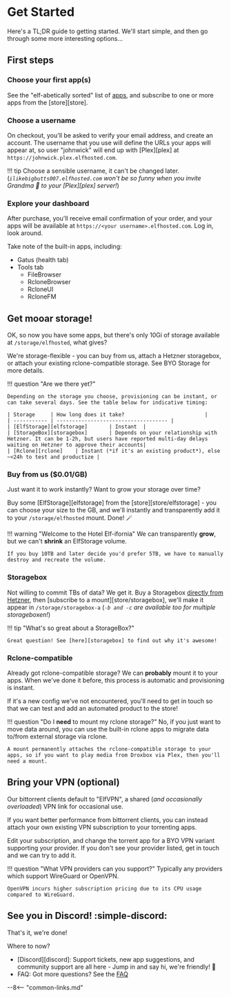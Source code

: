 # Get Started

Here's a TL;DR guide to getting started. We'll start simple, and then go through some more interesting options...

## First steps

### Choose your first app(s)

See the "elf-abetically sorted" list of [apps](/apps/), and subscribe to one or more apps from the [store][store].

### Choose a username

On checkout, you'll be asked to verify your email address, and create an account. The username that you use will define the URLs your apps will appear at, so user "johnwick" will end up with [Plex][plex] at `https://johnwick.plex.elfhosted.com`. 

!!! tip
    Choose a sensible username, it can't be changed later. (*`ilikebigbutts007.elfhosted.com` won't be so funny when you invite Grandma :older_woman: to your [Plex][plex] server!*)

### Explore your dashboard

After purchase, you'll receive email confirmation of your order, and your apps will be available at `https://<your username>.elfhosted.com`. Log in, look around. 

Take note of the built-in apps, including:

* Gatus (health tab)
* Tools tab
    * FileBrowser
    * RcloneBrowser
    * RcloneUI
    * RcloneFM

## Get mooar storage!

OK, so now you have some apps, but there's only 10Gi of storage available at `/storage/elfhosted`, what gives?

We're storage-flexible - you can buy from us, attach a Hetzner storagebox, or attach your existing rclone-compatible storage. See BYO Storage for more details.

!!! question "Are we there yet?"

    Depending on the storage you choose, provisioning can be instant, or can take several days. See the table below for indicative timing:

    | Storage     | How long does it take?                          |
    | ----------- | ------------------------------------ |
    | [ElfStorage][elfstorage]       | Instant  |
    | [StorageBox][storagebox]       | Depends on your relationship with Hetzner. It can be 1-2h, but users have reported multi-day delays waiting on Hetzner to approve their accounts|
    | [Rclone][rclone]    | Instant (*if it's an existing product*), else ~<24h to test and productize |

### Buy from us ($0.01/GB)

Just want it to work instantly? Want to grow your storage over time?

Buy some [ElfStorage][elfstorage] from the [store][store/elfstorage] - you can choose your size to the GB, and we'll instantly and transparently add it to your `/storage/elfhosted` mount. Done! :magic_wand:

!!! warning "Welcome to the Hotel Elf-ifornia"
    We can transparently **grow**, but we can't **shrink** an ElfStorage volume. 
    
    If you buy 10TB and later decide you'd prefer 5TB, we have to manually destroy and recreate the volume.

### Storagebox

Not willing to commit TBs of data? We get it. Buy a Storagebox [directly from Hetzner](https://www.hetzner.com/storage/storage-box), then [subscribe to a mount][store/storagebox], we'll make it appear in `/storage/storagebox-a` (*`-b and -c` are available too for multiple storageboxen!*)

!!! tip "What's so great about a StorageBox?"

    Great question! See [here][storagebox] to find out why it's awesome!

### Rclone-compatible

Already got rclone-compatible storage? We can **probably** mount it to your apps. When we've done it before, this process is automatic and provisioning is instant. 

If it's a new config we've not encountered, you'll need to get in touch so that we can test and add an automated product to the store!

!!! question "Do I **need** to mount my rclone storage?"
    No, if you just want to move data around, you can use the built-in rclone apps to migrate data to/from external storage via rclone.
    
    A mount permanently attaches the rclone-compatible storage to your apps, so if you want to play media from Droxbox via Plex, then you'll need a mount.

## Bring your VPN (optional)

Our bittorrent clients default to "ElfVPN", a shared (*and occasionally overloaded*) VPN link for occasional use.

If you want better performance from bittorrent clients, you can instead attach your own existing VPN subscription to your torrenting apps.

Edit your subscription, and change the torrent app for a BYO VPN variant supporting your provider. If you don't see your provider listed, get in touch and we can try to add it.

!!! question "What VPN providers can you support?"
    Typically any providers which support WireGuard or OpenVPN.
    
    OpenVPN incurs higher subscription pricing due to its CPU usage compared to WireGuard.

## See you in Discord! :simple-discord:

That's it, we're done!

Where to now?

* [Discord][discord]: Support tickets, new app suggestions, and community support are all here - Jump in and say hi, we're friendly! :wave:
* FAQ: Got more questions? See the [FAQ](/faq)

--8<-- "common-links.md"

